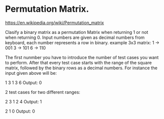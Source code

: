 # Permutation Matrix.
https://en.wikipedia.org/wiki/Permutation_matrix

Clasify a binary matrix as a permutation Matrix when returning 1 or not when returning 0.
Input numbers are given as decimal numbers from keyboard, each number represents a row in binary. example 3x3 matrix: 1 -> 001 3 -> 101 6 -> 110

The first nunmber you have to introduce the number of test cases you want to perform.
After that every test case starts with the range of the square matrix, followed by the binary rows as a decimal numbers.
For instance the input given above will be:

1
3
1
3
6
Output: 0

2 test cases for two different ranges:

2
3
1
2
4
Output: 1

2
1
0
Output: 0
